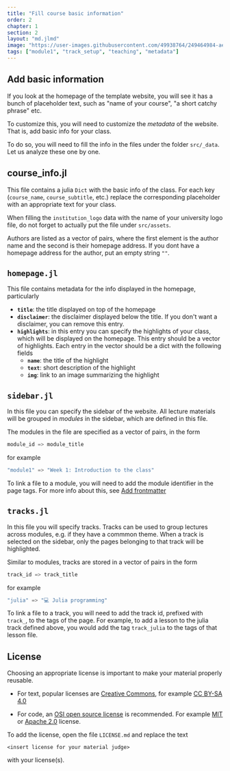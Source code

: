 ```yaml
---
title: "Fill course basic information"
order: 2
chapter: 1
section: 2
layout: "md.jlmd"
image: "https://user-images.githubusercontent.com/49938764/249464984-ae268773-b804-459a-9c33-ed2839802ad8.png"
tags: ["module1", "track_setup", "teaching", "metadata"]
---
```


## Add basic information

If you look at the homepage of the template website, you will see it has a bunch of placeholder text, such as "name of your course", "a short catchy phrase" etc.

To customize this, you will need to customize the *metadata* of the website. That is, add basic info for your class.

To do so, you will need to fill the info in the files under the folder `src/_data`. Let us analyze these one by one.

## course_info.jl

This file contains a julia `Dict` with the basic info of the class. For each key (`course_name`, `course_subtitle`, etc.) replace the corresponding placeholder with an appropriate text for your class.

When filling the `institution_logo` data with the name of your university logo file, do not forget to actually put the file under `src/assets`.

Authors are listed as a vector of pairs, where the first element is the author name and the second is their homepage address. If you dont have a homepage address for the author, put an empty string `""`.

## `homepage.jl`

This file contains metadata for the info displayed in the homepage, particularly

- **`title`**: the title displayed on top of the homepage
- **`disclaimer`**: the disclaimer displayed below the title. If you don't want a disclaimer, you can remove this entry.
- **`highlights`**: in this entry you can specify the highlights of your class, which will be displayed on the homepage. This entry should be a vector of highlights. Each entry in the vector should be a dict with the following fields
  - **`name`**: the title of the highlight
  - **`text`**: short description of the highlight
  - **`img`**: link to an image summarizing the highlight

## `sidebar.jl`

In this file you can specify the sidebar of the website. All lecture materials will be grouped in *modules* in the sidebar, which are defined in this file.

The modules in the file are specified as a vector of pairs, in the form

```julia
module_id => module_title
```

for example

```julia
"module1" => "Week 1: Introduction to the class"
```

To link a file to a module, you will need to add the module identifier in the page tags. For more info about this, see [Add frontmatter](https://juliapluto.github.io/computational-thinking-template/add_markdown)

## `tracks.jl`

In this file you will specify tracks. Tracks can be used to group lectures across modules, e.g. if they have a commmon theme. When a track is selected on the sidebar, only the pages
belonging to that track will be highlighted.

Similar to modules, tracks are stored in a vector of pairs in the form

```julia
track_id => track_title
```

for example

```julia
"julia" => "💻 Julia programming"
```

To link a file to a track, you will need to add the track id, prefixed with `track_`, to the tags of the page. For example, to add a lesson to the julia track defined above, you would add the tag `track_julia` to the tags of that lesson file.

## License

Choosing an appropriate license is important to make your material properly reusable.

- For text, popular licenses are [Creative Commons](https://creativecommons.org/about/cclicenses/), for example [CC BY-SA 4.0](https://creativecommons.org/licenses/by-sa/4.0/)

- For code, an [OSI open source license](https://opensource.org/licenses/) is recommended. For example [MIT](https://opensource.org/license/mit/) or [Apache 2.0](https://opensource.org/license/apache-2-0/) license.

To add the license, open the file `LICENSE.md` and replace the text

```
<insert license for your material judge>
```

with your license(s).